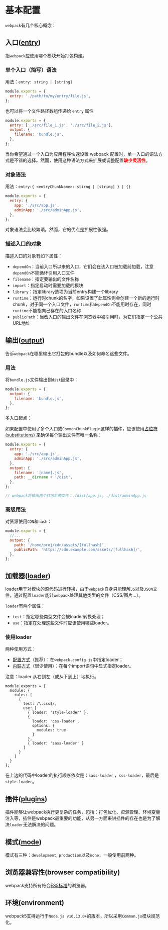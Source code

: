 # 基本配置

`webpack`有几个核心概念：



## 入口([entry](https://webpack.docschina.org/concepts/entry-points))

指`webpack`应使用哪个模块开始打包构建。

### 单个入口（简写）语法

用法：`entry: string | [string]`

```javascript
module.exports = {
  entry: './path/to/my/entry/file.js',
};
```

也可以将一个文件路径数组传递给 `entry` 属性

```javascript
module.exports = {
  entry: ['./src/file_1.js', './src/file_2.js'],
  output: {
    filename: 'bundle.js',
  },
};
```

当你希望通过一个入口为应用程序快速设置 webpack 配置时，单一入口的语法方式是不错的选择。然而，使用这种语法方式来扩展或调整配置<b><font color="red">缺少灵活性</font></b>。

### 对象语法

用法：`entry:{ <entryChunkName>: stirng | [string] } | {}`

```javascript
module.exports = {
  entry: {
    app: './src/app.js',
    adminApp: './src/adminApp.js',
  },
};
```

对象语法会比较繁琐。然而，它的优点是扩展性很强。

### 描述入口的对象

描述入口的对象有如下属性：

* `dependOn`：当前入口所以来的入口，它们会在该入口被加载前加载，注意`dependOn`不能循环引用入口文件
* `filename`：指定要输出的文件名称
* `import`：指定启动时需要加载的模块
* `library`：指定library选项为当前entry构建一个library
* `runtime`：运行时chunk的名字，如果设置了此属性则会创建一个新的运行时chunk，对于同一个入口文件，`runtime`和`dependOn`不能用时存在，同时`runtime`不能指向已存在的入口名称
* `publicPath`：当改入口的输出文件在浏览器中被引用时，为它们指定一个公共URL地址



## 输出([output](https://webpack.docschina.org/concepts/output))

告诉`webpack`在哪里输出它打包的bundle以及如何命名这些文件。

### 用法

将`bundle.js`文件输出到`dist`目录中：

```javascript
module.exports = {
  output: {
    filename: 'bundle.js',
  },
};
```

多入口起点：

如果配置中使用了多个入口或`CommonChunkPlugin`这样的插件，应该使用[占位符(substitutions)](https://webpack.docschina.org/configuration/output#output-filename) 来确保每个输出文件有唯一名称：

```javascript
module.exports = {
  entry: {
    app: './src/app.js',
    adminApp: './src/adminApp.js',
  },
  output: {
    filename: '[name].js',
    path: __dirname + '/dist',
  },
};

// webpack将输出两个打包后的文件：./dist/app.js, ./dist/adminApp.js
```

### 高级用法

对资源使用`CDN`和`hash`：

```javascript
module.exports = {
  //...
  output: {
    path: '/home/proj/cdn/assets/[fullhash]',
    publicPath: 'https://cdn.example.com/assets/[fullhash]/',
  },
};
```



## 加载器([loader](https://webpack.docschina.org/concepts/loaders))

loader用于对模块的源代码进行转换，由于`webpack`自身只能理解`JS`以及`JSON`文件，通过配置`loader`能让`webpack`处理其他类型的文件（CSS/图片...）。

`loader`有两个属性：

* `test`：指定哪些类型文件会被loader转换处理；
* `use`：指定在处理这些文件时应该使用哪些loader。

### 使用loader

两种使用方式：

* [配置方式](https://webpack.docschina.org/concepts/loaders#configuration)（推荐）：在`webpack.config.js`中指定loader；
* [内联方式](https://webpack.docschina.org/concepts/loaders#inline)（很少使用）：在每个import语句中显式指定loader。

注意：loader 从右到左（或从下到上）地执行。

```js-with-links
module.exports = {
  module: {
    rules: [
      {
        test: /\.css$/,
        use: [
          { loader: 'style-loader' },
          {
            loader: 'css-loader',
            options: {
              modules: true
            }
          },
          { loader: 'sass-loader' }
        ]
      }
    ]
  }
};
```

在上边的代码中loader的执行顺序依次是：`sass-loader` ，`css-loader`，最后是`style-loader`。



## 插件([plugins](https://webpack.docschina.org/concepts/plugins))

插件能够让webpack执行更复杂的任务，包括：打包优化、资源管理、环境变量注入等，插件是webpack最重要的功能，从另一方面来讲插件的存在也是为了解决`loader`无法解决的问题。



## 模式([mode](https://webpack.docschina.org/configuration/mode))

模式有三种：`development`, `production`以及`none`，一般使用前两种。



## 浏览器兼容性(browser compatibility)

webpack支持所有符合[ES5标准](https://kangax.github.io/compat-table/es5/)的浏览器。



## 环境(environment)

webpack5支持运行于`Node.js v10.13.0+`的版本，所以采用`Common.js`模块规范化。
